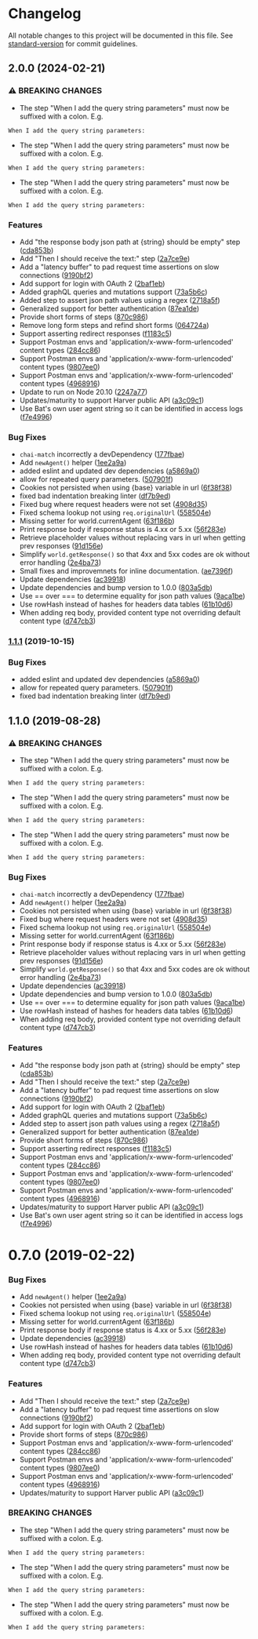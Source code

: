 # Changelog

All notable changes to this project will be documented in this file. See [standard-version](https://github.com/conventional-changelog/standard-version) for commit guidelines.

## 2.0.0 (2024-02-21)


### ⚠ BREAKING CHANGES

* The step "When I add the query string parameters" must now be
suffixed with a colon. E.g.

`When I add the query string parameters:`
* The step "When I add the query string parameters" must now be
suffixed with a colon. E.g.

`When I add the query string parameters:`
* The step "When I add the query string parameters" must now be
suffixed with a colon. E.g.

`When I add the query string parameters:`

### Features

* Add "the response body json path at {string} should be empty" step ([cda853b](https://github.com/philmander/bat/commit/cda853b427e3875c896bab1676a8eb8ba74319a0))
* Add "Then I should receive the text:" step ([2a7ce9e](https://github.com/philmander/bat/commit/2a7ce9e0374e23e8b086792ae3a5fc39feb66e62))
* Add a "latency buffer" to pad request time assertions on slow connections ([9190bf2](https://github.com/philmander/bat/commit/9190bf25ec68fc8264e0cc227454647859af96ac))
* Add support for login with OAuth 2 ([2baf1eb](https://github.com/philmander/bat/commit/2baf1eb6b9849880cde6a567187614a7b8204f0e))
* Added graphQL queries and mutations support ([73a5b6c](https://github.com/philmander/bat/commit/73a5b6c5d977f1007074f950580d4b851e51881c))
* Added step to assert json path values using a regex ([2718a5f](https://github.com/philmander/bat/commit/2718a5f3f100123516c15b75e47d4e1dc43101ef))
* Generalized support for better authentication ([87ea1de](https://github.com/philmander/bat/commit/87ea1de11e8e8cc90d2bc339f484914aac82864d))
* Provide short forms of steps ([870c986](https://github.com/philmander/bat/commit/870c9862ccf1d4da9cc519a7edda3919a6d099a7))
* Remove long form steps and refind short forms ([064724a](https://github.com/philmander/bat/commit/064724a2e23f832d651a44bd61909b946fbc380b))
* Support asserting redirect responses ([f1183c5](https://github.com/philmander/bat/commit/f1183c5f540d60e26fc4120bcf5d004e0f80c4e1))
* Support Postman envs and 'application/x-www-form-urlencoded' content types ([284cc86](https://github.com/philmander/bat/commit/284cc861788cc921fb2c8c46d9b77e6dc6d06d72))
* Support Postman envs and 'application/x-www-form-urlencoded' content types ([9807ee0](https://github.com/philmander/bat/commit/9807ee00c75a73733d6ea1f32457072a97f57963))
* Support Postman envs and 'application/x-www-form-urlencoded' content types ([4968916](https://github.com/philmander/bat/commit/4968916d29037c078ff63a6ae9f73f6b0be8267a))
* Update to run on Node 20.10 ([2247a77](https://github.com/philmander/bat/commit/2247a774def6e5e4a4275d1780fa0b0cf2873fa2))
* Updates/maturity to support Harver public API ([a3c09c1](https://github.com/philmander/bat/commit/a3c09c1ec6940a569fdd96947d8a7eec1f0691aa))
* Use Bat's own user agent string so it can be identified in access logs ([f7e4996](https://github.com/philmander/bat/commit/f7e49967044b42f999bb4e94496d7b703c582ae4))


### Bug Fixes

* `chai-match` incorrectly a devDependency ([177fbae](https://github.com/philmander/bat/commit/177fbaee9fc6e6bf9f9c582cdac5605b961c3818))
* Add `newAgent()` helper ([1ee2a9a](https://github.com/philmander/bat/commit/1ee2a9a626af3b23c314ba44f692bc1ead80e7df))
* added eslint and updated dev dependencies ([a5869a0](https://github.com/philmander/bat/commit/a5869a00a48506e51ac474629ba37d4dcf68099d))
* allow for repeated query parameters. ([507901f](https://github.com/philmander/bat/commit/507901f19e0c5110c766f947f3783e815f29a142))
* Cookies not persisted when using {base} variable in url ([6f38f38](https://github.com/philmander/bat/commit/6f38f3896dc5f90d3bb0f297f5cd025a6c4bd203))
* fixed bad indentation breaking linter ([df7b9ed](https://github.com/philmander/bat/commit/df7b9edc7891b57219d057963e1d0fdb8d031d21))
* Fixed bug where request headers were not set ([4908d35](https://github.com/philmander/bat/commit/4908d35383d4776f194584c3d73e6cefef7f3ec2))
* Fixed schema lookup not using `req.originalUrl` ([558504e](https://github.com/philmander/bat/commit/558504e2444537df1d0d9b079ea83f2304f34e80))
* Missing setter for world.currentAgent ([63f186b](https://github.com/philmander/bat/commit/63f186b3da3279879d6a09193cfa8cc47bf471c4))
* Print response body if response status is 4.xx or 5.xx ([56f283e](https://github.com/philmander/bat/commit/56f283e24203c3511b43b36afb43d6877be2e3fa))
* Retrieve placeholder values without replacing vars in url when getting prev responses ([91d156e](https://github.com/philmander/bat/commit/91d156edcba86f3ebdc92c5301719f4191b24cd2))
* Simplify `world.getResponse()` so that 4xx and 5xx codes are ok without error handling ([2e4ba73](https://github.com/philmander/bat/commit/2e4ba73be6b9464d6c931c1001cc7915fb38b43e))
* Small fixes and improvemnets for inline documentation. ([ae7396f](https://github.com/philmander/bat/commit/ae7396fe431c13bbb8db1c2e1eb73e3764f418b7))
* Update dependencies ([ac39918](https://github.com/philmander/bat/commit/ac399181bcdbe995b8d09e192c4259f0757aa899))
* Update dependencies and bump version to 1.0.0 ([803a5db](https://github.com/philmander/bat/commit/803a5db4c1eee06df74e9c06d4ec2a48124005f0))
* Use == over === to determine equality for json path values ([9aca1be](https://github.com/philmander/bat/commit/9aca1beab6634f272000d3471a4ea9e5479e1fba))
* Use rowHash instead of hashes for headers data tables ([61b10d6](https://github.com/philmander/bat/commit/61b10d67ff77d78a740b887a8daaecce6cda8e1e))
* When adding req body, provided content type not overriding default content type ([d747cb3](https://github.com/philmander/bat/commit/d747cb3ad83ba0f251bc1fc6d09d33ad7d3afd79))

### [1.1.1](https://github.com/harver-bv/bat/compare/v1.1.0...v1.1.1) (2019-10-15)


### Bug Fixes

* added eslint and updated dev dependencies ([a5869a0](https://github.com/harver-bv/bat/commit/a5869a0))
* allow for repeated query parameters. ([507901f](https://github.com/harver-bv/bat/commit/507901f))
* fixed bad indentation breaking linter ([df7b9ed](https://github.com/harver-bv/bat/commit/df7b9ed))

## 1.1.0 (2019-08-28)


### ⚠ BREAKING CHANGES

* The step "When I add the query string parameters" must now be
suffixed with a colon. E.g.

`When I add the query string parameters:`
* The step "When I add the query string parameters" must now be
suffixed with a colon. E.g.

`When I add the query string parameters:`
* The step "When I add the query string parameters" must now be
suffixed with a colon. E.g.

`When I add the query string parameters:`

### Bug Fixes

* `chai-match` incorrectly a devDependency ([177fbae](https://github.com/harver-bv/bat/commit/177fbae))
* Add `newAgent()` helper ([1ee2a9a](https://github.com/harver-bv/bat/commit/1ee2a9a))
* Cookies not persisted when using {base} variable in url ([6f38f38](https://github.com/harver-bv/bat/commit/6f38f38))
* Fixed bug where request headers were not set ([4908d35](https://github.com/harver-bv/bat/commit/4908d35))
* Fixed schema lookup not using `req.originalUrl` ([558504e](https://github.com/harver-bv/bat/commit/558504e))
* Missing setter for world.currentAgent ([63f186b](https://github.com/harver-bv/bat/commit/63f186b))
* Print response body if response status is 4.xx or 5.xx ([56f283e](https://github.com/harver-bv/bat/commit/56f283e))
* Retrieve placeholder values without replacing vars in url when getting prev responses ([91d156e](https://github.com/harver-bv/bat/commit/91d156e))
* Simplify `world.getResponse()` so that 4xx and 5xx codes are ok without error handling ([2e4ba73](https://github.com/harver-bv/bat/commit/2e4ba73))
* Update dependencies ([ac39918](https://github.com/harver-bv/bat/commit/ac39918))
* Update dependencies and bump version to 1.0.0 ([803a5db](https://github.com/harver-bv/bat/commit/803a5db))
* Use == over === to determine equality for json path values ([9aca1be](https://github.com/harver-bv/bat/commit/9aca1be))
* Use rowHash instead of hashes for headers data tables ([61b10d6](https://github.com/harver-bv/bat/commit/61b10d6))
* When adding req body, provided content type not overriding default content type ([d747cb3](https://github.com/harver-bv/bat/commit/d747cb3))


### Features

* Add "the response body json path at {string} should be empty" step ([cda853b](https://github.com/harver-bv/bat/commit/cda853b))
* Add "Then I should receive the text:" step ([2a7ce9e](https://github.com/harver-bv/bat/commit/2a7ce9e))
* Add a "latency buffer" to pad request time assertions on slow connections ([9190bf2](https://github.com/harver-bv/bat/commit/9190bf2))
* Add support for login with OAuth 2 ([2baf1eb](https://github.com/harver-bv/bat/commit/2baf1eb))
* Added graphQL queries and mutations support ([73a5b6c](https://github.com/harver-bv/bat/commit/73a5b6c))
* Added step to assert json path values using a regex ([2718a5f](https://github.com/harver-bv/bat/commit/2718a5f))
* Generalized support for better authentication ([87ea1de](https://github.com/harver-bv/bat/commit/87ea1de))
* Provide short forms of steps ([870c986](https://github.com/harver-bv/bat/commit/870c986))
* Support asserting redirect responses ([f1183c5](https://github.com/harver-bv/bat/commit/f1183c5))
* Support Postman envs and 'application/x-www-form-urlencoded' content types ([284cc86](https://github.com/harver-bv/bat/commit/284cc86))
* Support Postman envs and 'application/x-www-form-urlencoded' content types ([9807ee0](https://github.com/harver-bv/bat/commit/9807ee0))
* Support Postman envs and 'application/x-www-form-urlencoded' content types ([4968916](https://github.com/harver-bv/bat/commit/4968916))
* Updates/maturity to support Harver public API ([a3c09c1](https://github.com/harver-bv/bat/commit/a3c09c1))
* Use Bat's own user agent string so it can be identified in access logs ([f7e4996](https://github.com/harver-bv/bat/commit/f7e4996))

# 0.7.0 (2019-02-22)


### Bug Fixes

* Add `newAgent()` helper ([1ee2a9a](https://github.com/harver-bv/bat/commit/1ee2a9a))
* Cookies not persisted when using {base} variable in url ([6f38f38](https://github.com/harver-bv/bat/commit/6f38f38))
* Fixed schema lookup not using `req.originalUrl` ([558504e](https://github.com/harver-bv/bat/commit/558504e))
* Missing setter for world.currentAgent ([63f186b](https://github.com/harver-bv/bat/commit/63f186b))
* Print response body if response status is 4.xx or 5.xx ([56f283e](https://github.com/harver-bv/bat/commit/56f283e))
* Update dependencies ([ac39918](https://github.com/harver-bv/bat/commit/ac39918))
* Use rowHash instead of hashes for headers data tables ([61b10d6](https://github.com/harver-bv/bat/commit/61b10d6))
* When adding req body, provided content type not overriding default content type ([d747cb3](https://github.com/harver-bv/bat/commit/d747cb3))


### Features

* Add "Then I should receive the text:" step ([2a7ce9e](https://github.com/harver-bv/bat/commit/2a7ce9e))
* Add a "latency buffer" to pad request time assertions on slow connections ([9190bf2](https://github.com/harver-bv/bat/commit/9190bf2))
* Add support for login with OAuth 2 ([2baf1eb](https://github.com/harver-bv/bat/commit/2baf1eb))
* Provide short forms of steps ([870c986](https://github.com/harver-bv/bat/commit/870c986))
* Support Postman envs and 'application/x-www-form-urlencoded' content types ([284cc86](https://github.com/harver-bv/bat/commit/284cc86))
* Support Postman envs and 'application/x-www-form-urlencoded' content types ([9807ee0](https://github.com/harver-bv/bat/commit/9807ee0))
* Support Postman envs and 'application/x-www-form-urlencoded' content types ([4968916](https://github.com/harver-bv/bat/commit/4968916))
* Updates/maturity to support Harver public API ([a3c09c1](https://github.com/harver-bv/bat/commit/a3c09c1))


### BREAKING CHANGES

* The step "When I add the query string parameters" must now be
suffixed with a colon. E.g.

`When I add the query string parameters:`
* The step "When I add the query string parameters" must now be
suffixed with a colon. E.g.

`When I add the query string parameters:`
* The step "When I add the query string parameters" must now be
suffixed with a colon. E.g.

`When I add the query string parameters:`
